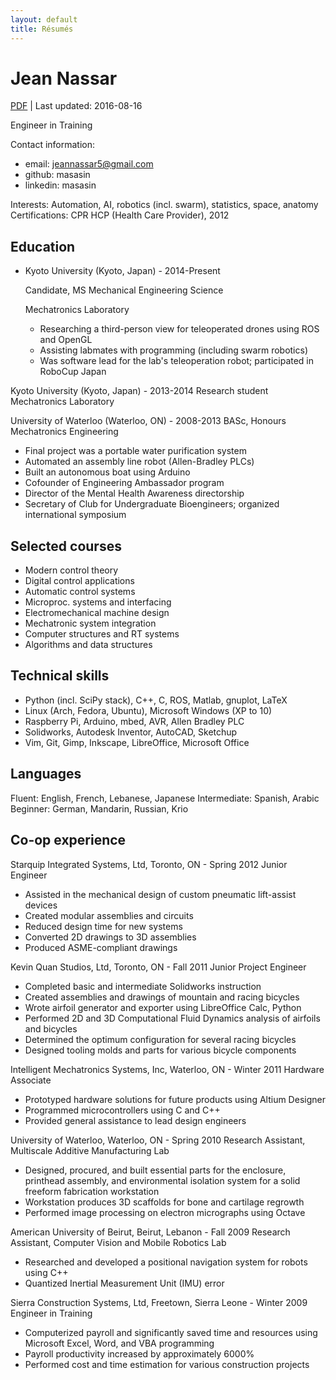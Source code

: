 ```yaml
---
layout: default
title: Résumés
---
```

Jean Nassar
===========
[PDF](https://masasin.github.io/resumes/master.pdf) | Last updated: 2016-08-16

Engineer in Training

Contact information:

  - email: jeannassar5@gmail.com
  - github: masasin
  - linkedin: masasin


Interests:
  Automation, AI, robotics (incl. swarm), statistics, space, anatomy
Certifications:
  CPR HCP (Health Care Provider), 2012


Education
---------

  - Kyoto University (Kyoto, Japan) - 2014-Present
    
    Candidate, MS Mechanical Engineering Science
    
    Mechatronics Laboratory
    - Researching a third-person view for teleoperated drones using ROS and OpenGL
    - Assisting labmates with programming (including swarm robotics)
    - Was software lead for the lab's teleoperation robot; participated in RoboCup
      Japan

Kyoto University (Kyoto, Japan) - 2013-2014
  Research student  
  Mechatronics Laboratory

University of Waterloo (Waterloo, ON) - 2008-2013
  BASc, Honours Mechatronics Engineering  
  - Final project was a portable water purification system
  - Automated an assembly line robot (Allen-Bradley PLCs)
  - Built an autonomous boat using Arduino
  - Cofounder of Engineering Ambassador program
  - Director of the Mental Health Awareness directorship
  - Secretary of Club for Undergraduate Bioengineers; organized international
    symposium


Selected courses
----------------
  - Modern control theory
  - Digital control applications
  - Automatic control systems
  - Microproc. systems and interfacing
  - Electromechanical machine design
  - Mechatronic system integration
  - Computer structures and RT systems
  - Algorithms and data structures


Technical skills
----------------
  - Python (incl. SciPy stack), C++, C, ROS, Matlab, gnuplot, LaTeX
  - Linux (Arch, Fedora, Ubuntu), Microsoft Windows (XP to 10)
  - Raspberry Pi, Arduino, mbed, AVR, Allen Bradley PLC
  - Solidworks, Autodesk Inventor, AutoCAD, Sketchup
  - Vim, Git, Gimp, Inkscape, LibreOffice, Microsoft Office


Languages
---------
Fluent:
  English, French, Lebanese, Japanese
Intermediate:
  Spanish, Arabic
Beginner:
  German, Mandarin, Russian, Krio


Co-op experience
----------------
Starquip Integrated Systems, Ltd, Toronto, ON - Spring 2012
  Junior Engineer
  - Assisted in the mechanical design of custom pneumatic lift-assist devices
  - Created modular assemblies and circuits
  - Reduced design time for new systems
  - Converted 2D drawings to 3D assemblies
  - Produced ASME-compliant drawings

Kevin Quan Studios, Ltd, Toronto, ON - Fall 2011
  Junior Project Engineer
  - Completed basic and intermediate Solidworks instruction
  - Created assemblies and drawings of mountain and racing bicycles
  - Wrote airfoil generator and exporter using LibreOffice Calc, Python
  - Performed 2D and 3D Computational Fluid Dynamics analysis of airfoils and
    bicycles
  - Determined the optimum configuration for several racing bicycles
  - Designed tooling molds and parts for various bicycle components

Intelligent Mechatronics Systems, Inc, Waterloo, ON - Winter 2011
  Hardware Associate
  - Prototyped hardware solutions for future products using Altium Designer
  - Programmed microcontrollers using C and C++
  - Provided general assistance to lead design engineers

University of Waterloo, Waterloo, ON - Spring 2010
  Research Assistant, Multiscale Additive Manufacturing Lab
  - Designed, procured, and built essential parts for the enclosure, printhead
    assembly, and environmental isolation system for a solid freeform
    fabrication workstation
  - Workstation produces 3D scaffolds for bone and cartilage regrowth
  - Performed image processing on electron micrographs using Octave

American University of Beirut, Beirut, Lebanon - Fall 2009
  Research Assistant, Computer Vision and Mobile Robotics Lab
  - Researched and developed a positional navigation system for robots using C++
  - Quantized Inertial Measurement Unit (IMU) error

Sierra Construction Systems, Ltd, Freetown, Sierra Leone - Winter 2009
  Engineer in Training
  - Computerized payroll and significantly saved time and resources using
    Microsoft Excel, Word, and VBA programming
  - Payroll productivity increased by approximately 6000%
  - Performed cost and time estimation for various construction projects
